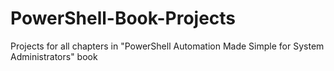 # PowerShell-Book-Projects
Projects for all chapters in "PowerShell  Automation Made Simple for System Administrators" book
